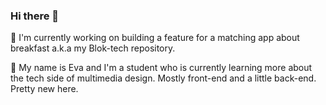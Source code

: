 ### Hi there 👋

<!--
**EvaZ7/EvaZ7** is a ✨ _special_ ✨ repository because its `README.md` (this file) appears on your GitHub profile.

Here are some ideas to get you started:

- 🔭 I’m currently working on ...
- 🌱 I’m currently learning ...
- 👯 I’m looking to collaborate on ...
- 🤔 I’m looking for help with ...
- 💬 Ask me about ...
- 📫 How to reach me: ...
- 😄 Pronouns: ...
- ⚡ Fun fact: ...
-->
:telescope: I'm currently working on building a feature for a matching app about breakfast a.k.a my Blok-tech repository.

:seedling: My name is Eva and I'm a student who is currently learning more about the tech side of multimedia design. Mostly front-end and a little back-end. Pretty new here.

<!--:thought_balloon: Ask me about...-->
